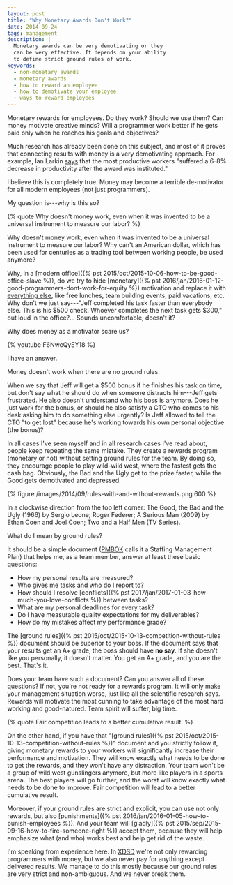```yaml
---
layout: post
title: "Why Monetary Awards Don't Work?"
date: 2014-09-24
tags: management
description: |
  Monetary awards can be very demotivating or they
  can be very effective. It depends on your ability
  to define strict ground rules of work.
keywords:
  - non-monetary awards
  - monetary awards
  - how to reward an employee
  - how to demotivate your employee
  - ways to reward employees
---
```


Monetary rewards for employees. Do they work? Should we use them?
Can money motivate creative minds? Will a programmer work
better if he gets paid only when he reaches his goals and objectives?

Much research has already been done on this subject,
and most of it proves that connecting results with money
is a very demotivating approach. For example, Ian Larkin
[says](http://hbswk.hbs.edu/item/7215.html) that the most productive workers
"suffered a 6-8% decrease in productivity after the award was instituted."

I believe this is completely true. Money may become a terrible de-motivator
for all modern employees (not just programmers).

My question is---why is this so?

<!--more-->

{% quote Why doesn't money work, even when it was invented to be a universal instrument to measure our labor? %}

Why doesn't money work, even when it was invented to be
a universal instrument to measure our labor? Why can't an American dollar,
which has been used for centuries as a trading tool between working
people, be used anymore?

Why, in a [modern office]({% pst 2015/oct/2015-10-06-how-to-be-good-office-slave %}),
do we try to hide
[monetary]({% pst 2016/jan/2016-01-12-good-programmers-dont-work-for-equity %})
motivation and replace it with
[everything else](http://www.hrworld.com/features/25-employee-rewards/),
like free lunches, team building events,
paid vacations, etc. Why don't we just say---"Jeff completed his task faster than
everybody else. This is his $500 check. Whoever completes the
next task gets $300," out loud in the office?... Sounds uncomfortable, doesn't it?

Why does money as a motivator scare us?

{% youtube F6NwcQyEY18 %}

I have an answer.

Money doesn't work when there are no ground rules.

When we say that Jeff will get a $500 bonus if he finishes his task on time, but
don't say what he should do when someone distracts him---Jeff
gets frustrated. He also doesn't understand who his boss is anymore. Does
he just work for the bonus, or should he also satisfy a CTO who comes to his
desk asking him to do something else urgently? Is Jeff allowed to tell the CTO "to get lost"
because he's working towards his own personal objective (the bonus)?

In all cases I've seen myself and in all research cases I've read about,
people keep repeating the same mistake. They create a rewards program
(monetary or not) without setting ground rules for the team. By doing so,
they encourage people to play wild-wild west, where the fastest gets the
cash bag. Obviously, the Bad and the Ugly get to the prize faster, while
the Good gets demotivated and depressed.

{% figure /images/2014/09/rules-with-and-without-rewards.png 600 %}

<p class="note">
In a clockwise direction from the top left corner:
The Good, the Bad and the Ugly (1966) by Sergio Leone;
Roger Federer;
A Serious Man (2009) by Ethan Coen and Joel Coen;
Two and a Half Men (TV Series).
</p>

What do I mean by ground rules?

It should be a simple document
([PMBOK](http://www.pmi.org/PMBOK-Guide-and-Standards.aspx)
calls it a Staffing Management Plan) that helps me, as a team member,
answer at least these basic questions:

  * How my personal results are measured?
  * Who gives me tasks and who do I report to?
  * How should I resolve [conflicts]({% pst 2017/jan/2017-01-03-how-much-you-love-conflicts %}) between tasks?
  * What are my personal deadlines for every task?
  * Do I have measurable quality expectations for my deliverables?
  * How do my mistakes affect my performance grade?

The [ground rules]({% pst 2015/oct/2015-10-13-competition-without-rules %})
document should be superior to your boss. If the document
says that your results get an A+ grade, the boss should have **no say**. If she
doesn't like you personally, it doesn't matter. You get an A+ grade, and you
are the best. That's it.

Does your team have such a document? Can you answer all of these questions?
If not, you're not ready for a rewards program. It will only
make your management situation worse, just like all the
scientific research says. Rewards will motivate
the most cunning to take advantage of the most hard
working and good-natured. Team spirit will suffer, big time.

{% quote Fair competition leads to a better cumulative result. %}

On the other hand, if you have that "[ground rules]({% pst 2015/oct/2015-10-13-competition-without-rules %})" document and you
strictly follow it, giving monetary rewards to your workers will
significantly increase their performance and motivation. They will
know exactly what needs to be done to get the rewards, and they won't have
any distraction. Your team won't be a group of wild west gunslingers anymore, but more like players in a
sports arena. The best players will go further, and the worst will
know exactly what needs to be done to improve. Fair competition
will lead to a better cumulative result.

Moreover, if your ground rules are strict and explicit, you can
use not only rewards, but also
[punishments]({% pst 2016/jan/2016-01-05-how-to-punish-employees %}). And your team will
[gladly]({% pst 2015/sep/2015-09-16-how-to-fire-someone-right %}) accept
them, because they will help emphasize
what (and who) works best and help get rid of the waste.

I'm speaking from experience here. In [XDSD](https://www.xdsd.org)
we're not only rewarding programmers with money, but we also never pay
for anything except delivered results. We manage to do this mostly because
our ground rules are very strict and non-ambiguous. And we never
break them.

